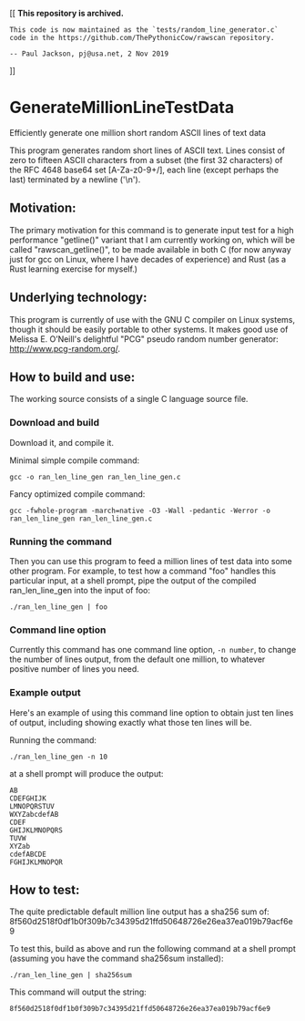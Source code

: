 [[
    **This repository is archived.**

    This code is now maintained as the `tests/random_line_generator.c`
    code in the https://github.com/ThePythonicCow/rawscan repository.

    -- Paul Jackson, pj@usa.net, 2 Nov 2019
]]

# GenerateMillionLineTestData
Efficiently generate one million short random ASCII lines of text data

This program generates random short lines of ASCII text.
Lines consist of zero to fifteen ASCII characters from
a subset (the first 32 characters) of the RFC 4648 base64
set [A-Za-z0-9+/], each line (except perhaps the last)
terminated by a newline ('\n').

## Motivation:
The primary motivation for this command is to generate input
test for a high performance "getline()" variant that I am
currently working on, which will be called "rawscan_getline()",
to be made available in both C (for now anyway just for gcc on
Linux, where I have decades of experience) and Rust (as a Rust
learning exercise for myself.)

## Underlying technology:
This program is currently of use with the GNU C compiler on Linux
systems, though it should be easily portable to other systems.
It makes good use of Melissa E. O’Neill's delightful "PCG" pseudo
random number generator: http://www.pcg-random.org/.

## How to build and use:
The working source consists of a single C language source file.

### Download and build
Download it, and compile it.

Minimal simple compile command:

  ```gcc -o ran_len_line_gen ran_len_line_gen.c```

Fancy optimized compile command:

```gcc -fwhole-program -march=native -O3 -Wall -pedantic -Werror -o ran_len_line_gen ran_len_line_gen.c```

### Running the command
Then you can use this program to feed a million lines of test
data into some other program. For example, to test how a command
"foo" handles this particular input, at a shell prompt, pipe
the output of the compiled ran_len_line_gen into the input of foo:

  ```./ran_len_line_gen | foo```

### Command line option
Currently this command has one command line option, ```-n number```,
to change the number of lines output, from the default one million,
to whatever positive number of lines you need.

### Example output

Here's an example of using this command line option to obtain
just ten lines of output, including showing exactly what those
ten lines will be.

Running the command:

  ```./ran_len_line_gen -n 10```

at a shell prompt will produce the output:

```
AB
CDEFGHIJK
LMNOPQRSTUV
WXYZabcdefAB
CDEF
GHIJKLMNOPQRS
TUVW
XYZab
cdefABCDE
FGHIJKLMNOPQR
```

## How to test:
The quite predictable default million line output has a sha256 sum of:
8f560d2518f0df1b0f309b7c34395d21ffd50648726e26ea37ea019b79acf6e9

To test this, build as above and run the following command at a shell
prompt (assuming you have the command sha256sum installed):

  ```./ran_len_line_gen | sha256sum```

This command will output the string:

  ```8f560d2518f0df1b0f309b7c34395d21ffd50648726e26ea37ea019b79acf6e9```
